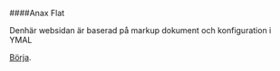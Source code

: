 ####Anax Flat

Denhär websidan är baserad på markup dokument och konfiguration i YMAL

[Börja](http://dbwebb.se/kunskap/bygg-me-sida-med-anax-flat).
